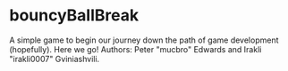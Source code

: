 # bouncyBallBreak
A simple game to begin our journey down the path of game development (hopefully). Here we go!
Authors: Peter "mucbro" Edwards and Irakli "irakli0007" Gviniashvili.
